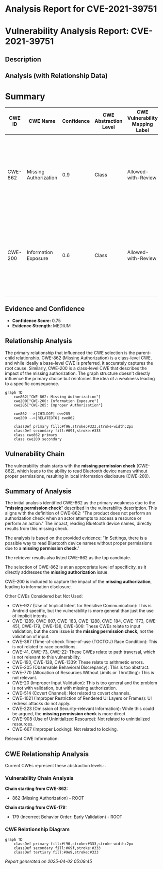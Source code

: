 # Analysis Report for CVE-2021-39751

# Vulnerability Analysis Report: CVE-2021-39751

## Description



## Analysis (with Relationship Data)

# Summary
| CWE ID | CWE Name | Confidence | CWE Abstraction Level | CWE Vulnerability Mapping Label | CWE-Vulnerability Mapping Notes |
|---|---|---|---|---|---|
| CWE-862 | Missing Authorization | 0.9 | Class | Allowed-with-Review | Primary CWE. The product does not perform an authorization check when an actor attempts to access a resource or perform an action. |
| CWE-200 | Information Exposure | 0.6 | Class | Allowed-with-Review | Secondary CWE. The product exposes sensitive information to an actor that is not explicitly authorized to have access to that information. |

## Evidence and Confidence

*   **Confidence Score:** 0.75
*   **Evidence Strength:** MEDIUM

## Relationship Analysis
The primary relationship that influenced the CWE selection is the parent-child relationship. CWE-862 (Missing Authorization) is a class-level CWE, and while ideally a base-level CWE is preferred, it accurately captures the root cause. Similarly, CWE-200 is a class-level CWE that describes the impact of the missing authorization. The graph structure doesn't directly influence the primary choice but reinforces the idea of a weakness leading to a specific consequence.

```mermaid
graph TD
    cwe862["CWE-862: Missing Authorization"]
    cwe200["CWE-200: Information Exposure"]
    cwe285["CWE-285: Improper Authorization"]
    
    cwe862 -->|CHILDOF| cwe285
    cwe200 -->|RELATEDTO| cwe862

    classDef primary fill:#f96,stroke:#333,stroke-width:2px
    classDef secondary fill:#69f,stroke:#333
    class cwe862 primary
    class cwe200 secondary
```

## Vulnerability Chain
The vulnerability chain starts with the **missing permission check** (CWE-862), which leads to the ability to read Bluetooth device names without proper permissions, resulting in local information disclosure (CWE-200).

## Summary of Analysis
The initial analysis identified CWE-862 as the primary weakness due to the "**missing permission check**" described in the vulnerability description. This aligns with the definition of CWE-862: "The product does not perform an authorization check when an actor attempts to access a resource or perform an action." The impact, reading Bluetooth device names, directly results from this missing check.

The analysis is based on the provided evidence: "In Settings, there is a possible way to read Bluetooth device names without proper permissions due to a **missing permission check**."

The retriever results also listed CWE-862 as the top candidate.

The selection of CWE-862 is at an appropriate level of specificity, as it directly addresses the **missing authorization** issue.

CWE-200 is included to capture the impact of the **missing authorization**, leading to information disclosure.

Other CWEs Considered but Not Used:

*   CWE-927 (Use of Implicit Intent for Sensitive Communication): This is Android specific, but the vulnerability is more general than just the use of implicit intents.
*   CWE-1289, CWE-807, CWE-183, CWE-1288, CWE-184, CWE-1173, CWE-451, CWE-179, CWE-138, CWE-606: These CWEs relate to input validation, but the core issue is the **missing permission check**, not the validation of input.
*   CWE-367 (Time-of-check Time-of-use (TOCTOU) Race Condition): This is not related to race conditions.
*   CWE-41, CWE-73, CWE-22: These CWEs relate to path traversal, which is not relevant to this vulnerability.
*   CWE-190, CWE-128, CWE-1339: These relate to arithmetic errors.
*   CWE-205 (Observable Behavioral Discrepancy): This is too abstract.
*   CWE-770 (Allocation of Resources Without Limits or Throttling): This is not relevant.
*    CWE-20 (Improper Input Validation): This is too general and the problem is not with validation, but with missing authorization.
*   CWE-514 (Covert Channel): Not related to covert channels.
*   CWE-1021 (Improper Restriction of Rendered UI Layers or Frames): UI redress attacks do not apply.
*   CWE-223 (Omission of Security-relevant Information): While this could be argued, the **missing permission check** is more direct.
*   CWE-908 (Use of Uninitialized Resource): Not related to uninitialized resources.
*   CWE-667 (Improper Locking): Not related to locking.

Relevant CWE Information:


## CWE Relationship Analysis

Current CWEs represent these abstraction levels: .


### Vulnerability Chain Analysis

**Chain starting from CWE-862:**
- 862 (Missing Authorization) - ROOT


**Chain starting from CWE-179:**
- 179 (Incorrect Behavior Order: Early Validation) - ROOT



### CWE Relationship Diagram

```mermaid
graph TD
    classDef primary fill:#f96,stroke:#333,stroke-width:2px
    classDef secondary fill:#69f,stroke:#333
    classDef tertiary fill:#9e9,stroke:#333
```



*Report generated on 2025-04-02 05:09:45*
